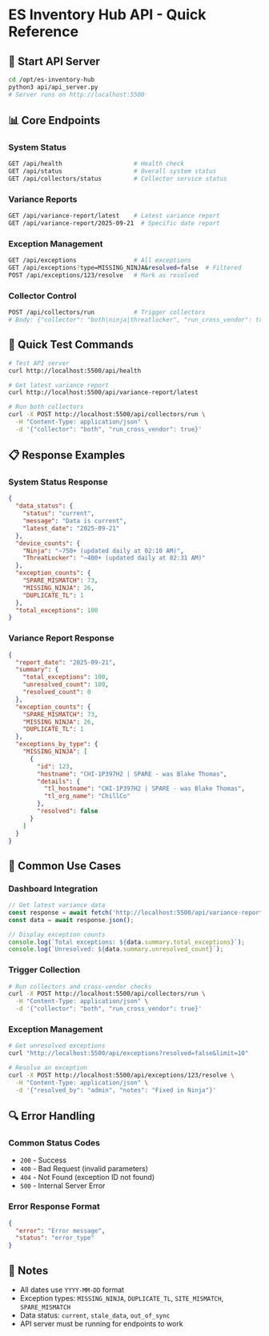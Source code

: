 # ES Inventory Hub API - Quick Reference

## 🚀 **Start API Server**
```bash
cd /opt/es-inventory-hub
python3 api/api_server.py
# Server runs on http://localhost:5500
```

## 📊 **Core Endpoints**

### **System Status**
```bash
GET /api/health                    # Health check
GET /api/status                    # Overall system status
GET /api/collectors/status         # Collector service status
```

### **Variance Reports**
```bash
GET /api/variance-report/latest    # Latest variance report
GET /api/variance-report/2025-09-21  # Specific date report
```

### **Exception Management**
```bash
GET /api/exceptions                # All exceptions
GET /api/exceptions?type=MISSING_NINJA&resolved=false  # Filtered
POST /api/exceptions/123/resolve   # Mark as resolved
```

### **Collector Control**
```bash
POST /api/collectors/run           # Trigger collectors
# Body: {"collector": "both|ninja|threatlocker", "run_cross_vendor": true}
```

## 🔧 **Quick Test Commands**
```bash
# Test API server
curl http://localhost:5500/api/health

# Get latest variance report
curl http://localhost:5500/api/variance-report/latest

# Run both collectors
curl -X POST http://localhost:5500/api/collectors/run \
  -H "Content-Type: application/json" \
  -d '{"collector": "both", "run_cross_vendor": true}'
```

## 📋 **Response Examples**

### **System Status Response**
```json
{
  "data_status": {
    "status": "current",
    "message": "Data is current",
    "latest_date": "2025-09-21"
  },
  "device_counts": {
    "Ninja": "~750+ (updated daily at 02:10 AM)",
    "ThreatLocker": "~400+ (updated daily at 02:31 AM)"
  },
  "exception_counts": {
    "SPARE_MISMATCH": 73,
    "MISSING_NINJA": 26,
    "DUPLICATE_TL": 1
  },
  "total_exceptions": 100
}
```

### **Variance Report Response**
```json
{
  "report_date": "2025-09-21",
  "summary": {
    "total_exceptions": 100,
    "unresolved_count": 100,
    "resolved_count": 0
  },
  "exception_counts": {
    "SPARE_MISMATCH": 73,
    "MISSING_NINJA": 26,
    "DUPLICATE_TL": 1
  },
  "exceptions_by_type": {
    "MISSING_NINJA": [
      {
        "id": 123,
        "hostname": "CHI-1P397H2 | SPARE - was Blake Thomas",
        "details": {
          "tl_hostname": "CHI-1P397H2 | SPARE - was Blake Thomas",
          "tl_org_name": "ChillCo"
        },
        "resolved": false
      }
    ]
  }
}
```

## 🎯 **Common Use Cases**

### **Dashboard Integration**
```javascript
// Get latest variance data
const response = await fetch('http://localhost:5500/api/variance-report/latest');
const data = await response.json();

// Display exception counts
console.log(`Total exceptions: ${data.summary.total_exceptions}`);
console.log(`Unresolved: ${data.summary.unresolved_count}`);
```

### **Trigger Collection**
```bash
# Run collectors and cross-vendor checks
curl -X POST http://localhost:5500/api/collectors/run \
  -H "Content-Type: application/json" \
  -d '{"collector": "both", "run_cross_vendor": true}'
```

### **Exception Management**
```bash
# Get unresolved exceptions
curl "http://localhost:5500/api/exceptions?resolved=false&limit=10"

# Resolve an exception
curl -X POST http://localhost:5500/api/exceptions/123/resolve \
  -H "Content-Type: application/json" \
  -d '{"resolved_by": "admin", "notes": "Fixed in Ninja"}'
```

## 🔍 **Error Handling**

### **Common Status Codes**
- `200` - Success
- `400` - Bad Request (invalid parameters)
- `404` - Not Found (exception ID not found)
- `500` - Internal Server Error

### **Error Response Format**
```json
{
  "error": "Error message",
  "status": "error_type"
}
```

## 📝 **Notes**
- All dates use `YYYY-MM-DD` format
- Exception types: `MISSING_NINJA`, `DUPLICATE_TL`, `SITE_MISMATCH`, `SPARE_MISMATCH`
- Data status: `current`, `stale_data`, `out_of_sync`
- API server must be running for endpoints to work
